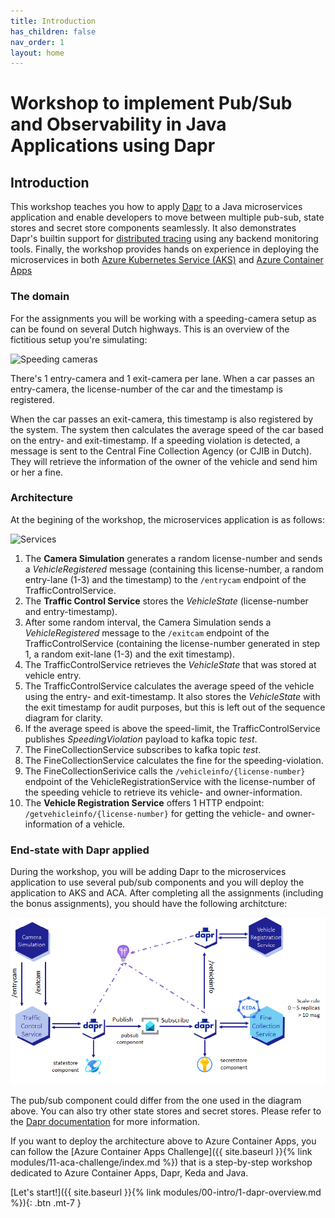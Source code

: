 ```yaml
---
title: Introduction
has_children: false
nav_order: 1
layout: home
---
```


# Workshop to implement Pub/Sub and Observability in Java Applications using Dapr

## Introduction

This workshop teaches you how to apply [Dapr](https://dapr.io) to a Java microservices application and enable developers to move between multiple pub-sub, state stores and secret store components seamlessly. It also demonstrates Dapr's builtin support for [distributed tracing](https://docs.dapr.io/concepts/observability-concept/) using any backend monitoring tools. Finally, the workshop provides hands on experience in deploying the microservices in both [Azure Kubernetes Service (AKS)](https://docs.microsoft.com/en-us/azure/aks/) and [Azure Container Apps](https://learn.microsoft.com/en-us/azure/container-apps/overview)

### The domain

For the assignments you will be working with a speeding-camera setup as can be found on several Dutch highways. This is an overview of the fictitious setup you're simulating:

![Speeding cameras](assets/images/speed-trap-overview.png)

There's 1 entry-camera and 1 exit-camera per lane. When a car passes an entry-camera, the license-number of the car and the timestamp is registered.

When the car passes an exit-camera, this timestamp is also registered by the system. The system then calculates the average speed of the car based on the entry- and exit-timestamp. If a speeding violation is detected, a message is sent to the Central Fine Collection Agency (or CJIB in Dutch). They will retrieve the information of the owner of the vehicle and send him or her a fine.

### Architecture

At the begining of the workshop, the microservices application is as follows:

![Services](assets/images/application-diagram-without-dapr.png)

1. The **Camera Simulation** generates a random license-number and sends a *VehicleRegistered* message (containing this license-number, a random entry-lane (1-3) and the timestamp) to the `/entrycam` endpoint of the TrafficControlService.
2. The **Traffic Control Service** stores the *VehicleState* (license-number and entry-timestamp).
3. After some random interval, the Camera Simulation sends a *VehicleRegistered* message to the `/exitcam` endpoint of the TrafficControlService (containing the license-number generated in step 1, a random exit-lane (1-3) and the exit timestamp).
4. The TrafficControlService retrieves the *VehicleState* that was stored at vehicle entry.
5. The TrafficControlService calculates the average speed of the vehicle using the entry- and exit-timestamp. It also stores the *VehicleState* with the exit timestamp for audit purposes, but this is left out of the sequence diagram for clarity.
6. If the average speed is above the speed-limit, the TrafficControlService publishes *SpeedingViolation* payload to kafka topic *test*. 
7. The FineCollectionService subscribes to kafka topic *test*.
8. The FineCollectionService calculates the fine for the speeding-violation.
9. The FineCollectionSerivice calls the `/vehicleinfo/{license-number}` endpoint of the VehicleRegistrationService with the license-number of the speeding vehicle to retrieve its vehicle- and owner-information.
10. The **Vehicle Registration Service** offers 1 HTTP endpoint: `/getvehicleinfo/{license-number}` for getting the vehicle- and owner-information of a vehicle.

### End-state with Dapr applied

During the workshop, you will be adding Dapr to the microservices application to use several pub/sub components and you will deploy the application to AKS and ACA. After completing all the assignments (including the bonus assignments), you should have the following architcture:

![End State with Dapr Telemetry](assets/images/workshop-end-state.png)

The pub/sub component could differ from the one used in the diagram above. You can also try other state stores and secret stores. Please refer to the [Dapr documentation](https://docs.dapr.io/) for more information.

If you want to deploy the architecture above to Azure Container Apps, you can follow the [Azure Container Apps Challenge]({{ site.baseurl }}{% link modules/11-aca-challenge/index.md %}) that is a step-by-step workshop dedicated to Azure Container Apps, Dapr, Keda and Java.

<span class="fs-3">
[Let's start!]({{ site.baseurl }}{% link modules/00-intro/1-dapr-overview.md %}){: .btn .mt-7 }
</span>
